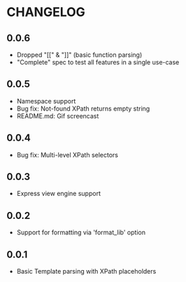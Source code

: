# CHANGELOG

## 0.0.6

- Dropped "[[" & "]]" (basic function parsing)
- "Complete" spec to test all features in a single use-case

## 0.0.5

- Namespace support
- Bug fix: Not-found XPath returns empty string
- README.md: Gif screencast

## 0.0.4

- Bug fix: Multi-level XPath selectors

## 0.0.3

- Express view engine support

## 0.0.2

- Support for formatting via 'format_lib' option

## 0.0.1

- Basic Template parsing with XPath placeholders